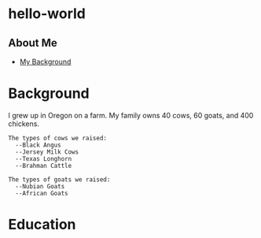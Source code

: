 # hello-world

## About Me
  * [My Background](#Background)
  

# Background
I grew up in Oregon on a farm. My family owns 40 cows, 60 goats, and 400 chickens.

```
The types of cows we raised:
  --Black Angus
  --Jersey Milk Cows
  --Texas Longhorn
  --Brahman Cattle

The types of goats we raised:
  --Nubian Goats
  --African Goats
```

# Education

